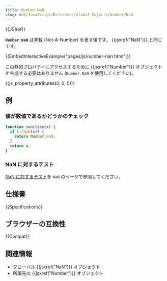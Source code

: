 ```yaml
---
title: Number.NaN
slug: Web/JavaScript/Reference/Global_Objects/Number/NaN
---
```

{{JSRef}}

**`Number.NaN`** は非数 (Not-A-Number) を表す値です。 {{jsxref("NaN")}} と同じです。

{{EmbedInteractiveExample("pages/js/number-nan.html")}}

この静的プロパティにアクセスするために {{jsxref("Number")}} オブジェクトを生成する必要はありません (`Number.NaN` を使用してください)。

{{js_property_attributes(0, 0, 0)}}

## 例

### 値が数値であるかどうかのチェック

```js
function sanitise(x) {
  if (isNaN(x)) {
    return Number.NaN;
  }
  return x;
}
```

### NaN に対するテスト

[NaN に対するテスト](/ja/docs/Web/JavaScript/Reference/Global_Objects/NaN#testing_against_nan)を `NaN` のページで参照してください。

## 仕様書

{{Specifications}}

## ブラウザーの互換性

{{Compat}}

## 関連情報

- グローバル {{jsxref("NaN")}} オブジェクト
- 所属先の {{jsxref("Number")}} オブジェクト
